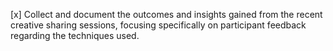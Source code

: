 [x] Collect and document the outcomes and insights gained from the recent creative sharing sessions, focusing specifically on participant feedback regarding the techniques used.